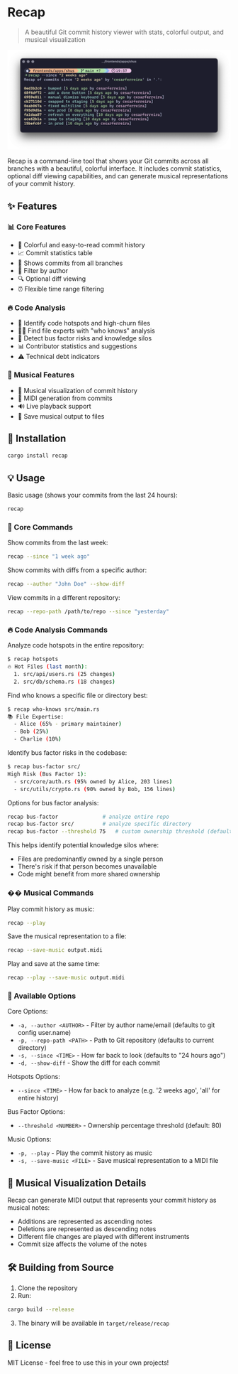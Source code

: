 # Recap

> A beautiful Git commit history viewer with stats, colorful output, and musical visualization

![demo](media/ss.png)

Recap is a command-line tool that shows your Git commits across all branches with a beautiful, colorful interface. It includes commit statistics, optional diff viewing capabilities, and can generate musical representations of your commit history.

## ✨ Features

### 📊 Core Features
- 🎨 Colorful and easy-to-read commit history
- 📈 Commit statistics table
- 🌳 Shows commits from all branches
- 👥 Filter by author
- 🔍 Optional diff viewing
- ⏰ Flexible time range filtering

### 🔥 Code Analysis
- 📍 Identify code hotspots and high-churn files
- 👨‍💻 Find file experts with "who knows" analysis
- 🚌 Detect bus factor risks and knowledge silos
- 📊 Contributor statistics and suggestions
- ⚠️ Technical debt indicators

### 🎵 Musical Features
- 🎼 Musical visualization of commit history
- 🎹 MIDI generation from commits
- 🔊 Live playback support
- 💾 Save musical output to files

## 🚀 Installation

```bash
cargo install recap
```

## 💡 Usage

Basic usage (shows your commits from the last 24 hours):
```bash
recap
```

### 🎯 Core Commands

Show commits from the last week:
```bash
recap --since "1 week ago"
```

Show commits with diffs from a specific author:
```bash
recap --author "John Doe" --show-diff
```

View commits in a different repository:
```bash
recap --repo-path /path/to/repo --since "yesterday"
```

### 🔥 Code Analysis Commands

Analyze code hotspots in the entire repository:
```bash
$ recap hotspots
🔥 Hot Files (last month):
  1. src/api/users.rs (25 changes)
  2. src/db/schema.rs (18 changes)
```

Find who knows a specific file or directory best:
```bash
$ recap who-knows src/main.rs
📚 File Expertise:
  - Alice (65% - primary maintainer)
  - Bob (25%)
  - Charlie (10%)
```

Identify bus factor risks in the codebase:
```bash
$ recap bus-factor src/
High Risk (Bus Factor 1):
  - src/core/auth.rs (95% owned by Alice, 203 lines)
  - src/utils/crypto.rs (90% owned by Bob, 156 lines)
```

Options for bus factor analysis:
```bash
recap bus-factor              # analyze entire repo
recap bus-factor src/         # analyze specific directory
recap bus-factor --threshold 75   # custom ownership threshold (default: 80%)
```

This helps identify potential knowledge silos where:
- Files are predominantly owned by a single person
- There's risk if that person becomes unavailable
- Code might benefit from more shared ownership

### �� Musical Commands

Play commit history as music:
```bash
recap --play
```

Save the musical representation to a file:
```bash
recap --save-music output.midi
```

Play and save at the same time:
```bash
recap --play --save-music output.midi
```

### 📝 Available Options

Core Options:
- `-a, --author <AUTHOR>` - Filter by author name/email (defaults to git config user.name)
- `-p, --repo-path <PATH>` - Path to Git repository (defaults to current directory)
- `-s, --since <TIME>` - How far back to look (defaults to "24 hours ago")
- `-d, --show-diff` - Show the diff for each commit

Hotspots Options:
- `--since <TIME>` - How far back to analyze (e.g. '2 weeks ago', 'all' for entire history)

Bus Factor Options:
- `--threshold <NUMBER>` - Ownership percentage threshold (default: 80)

Music Options:
- `-p, --play` - Play the commit history as music
- `-s, --save-music <FILE>` - Save musical representation to a MIDI file

## 🎵 Musical Visualization Details

Recap can generate MIDI output that represents your commit history as musical notes:

- Additions are represented as ascending notes
- Deletions are represented as descending notes
- Different file changes are played with different instruments
- Commit size affects the volume of the notes

## 🛠️ Building from Source

1. Clone the repository
2. Run:
```bash
cargo build --release
```
3. The binary will be available in `target/release/recap`

## 📄 License

MIT License - feel free to use this in your own projects!
